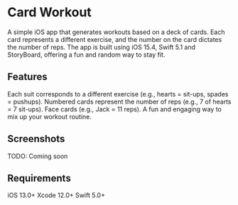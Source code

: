 # Card Workout

A simple iOS app that generates workouts based on a deck of cards. 
Each card represents a different exercise, and the number on the card dictates the number of reps. 
The app is built using iOS 15.4, Swift 5.1 and StoryBoard, offering a fun and random way to stay fit.

## Features


Each suit corresponds to a different exercise (e.g., hearts = sit-ups, spades = pushups).
Numbered cards represent the number of reps (e.g., 7 of hearts = 7 sit-ups).
Face cards (e.g., Jack = 11 reps).
A fun and engaging way to mix up your workout routine.

## Screenshots

TODO: Coming soon

## Requirements

iOS 13.0+
Xcode 12.0+
Swift 5.0+
